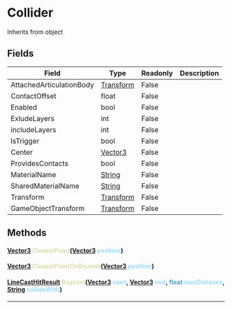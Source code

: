 # Collider
Inherits from object
## Fields
|Field|Type|Readonly|Description|
|---|---|---|---|
|AttachedArticulationBody|[Transform](../objects/Transform.md)|False||
|ContactOffset|float|False||
|Enabled|bool|False||
|ExludeLayers|int|False||
|includeLayers|int|False||
|IsTrigger|bool|False||
|Center|[Vector3](../objects/Vector3.md)|False||
|ProvidesContacts|bool|False||
|MaterialName|[String](../static/String.md)|False||
|SharedMaterialName|[String](../static/String.md)|False||
|Transform|[Transform](../objects/Transform.md)|False||
|GameObjectTransform|[Transform](../objects/Transform.md)|False||
## Methods
#### <span style="color:#509cd4">[Vector3](../objects/Vector3.md)</span> <span style="color:#dcdcaa">ClosestPoint</span>(<span style="color:#509cd4">[Vector3](../objects/Vector3.md)</span> <span style="color:#9cdcfe">position</span>)

#### <span style="color:#509cd4">[Vector3](../objects/Vector3.md)</span> <span style="color:#dcdcaa">ClosestPointOnBounds</span>(<span style="color:#509cd4">[Vector3](../objects/Vector3.md)</span> <span style="color:#9cdcfe">position</span>)

#### <span style="color:#509cd4">[LineCastHitResult](../objects/LineCastHitResult.md)</span> <span style="color:#dcdcaa">Raycast</span>(<span style="color:#509cd4">[Vector3](../objects/Vector3.md)</span> <span style="color:#9cdcfe">start</span>, <span style="color:#509cd4">[Vector3](../objects/Vector3.md)</span> <span style="color:#9cdcfe">end</span>, <span style="color:#509cd4">float</span> <span style="color:#9cdcfe">maxDistance</span>, <span style="color:#509cd4">[String](../static/String.md)</span> <span style="color:#9cdcfe">collideWith</span>)


---

